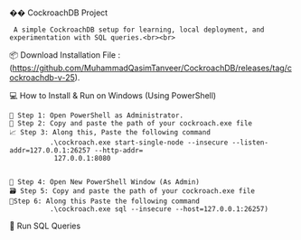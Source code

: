 �� CockroachDB Project

     A simple CockroachDB setup for learning, local deployment, and experimentation with SQL queries.<br><br>

📦 Download Installation File : (https://github.com/MuhammadQasimTanveer/CockroachDB/releases/tag/cockroachdb-v-25).

💻 How to Install & Run on Windows (Using PowerShell)

    🔧 Step 1: Open PowerShell as Administrator.
    📁 Step 2: Copy and paste the path of your cockroach.exe file
    📈 Step 3: Along this, Paste the following command 
              .\cockroach.exe start-single-node --insecure --listen-addr=127.0.0.1:26257 --http-addr=
               127.0.0.1:8080


    👤 Step 4: Open New PowerShell Window (As Admin)
    🗃️ Step 5: Copy and paste the path of your cockroach.exe file
    📝Step 6: Along this Paste the following command 
              .\cockroach.exe sql --insecure --host=127.0.0.1:26257)
    

🧪 Run SQL Queries 
